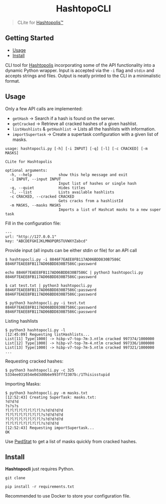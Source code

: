 <h1 align="center">
HashtopoCLI
 </h1>

 > CLite for [Hashtopolis™](https://hashtopolis.org/)

 ## Getting Started

- [Usage](#usage)
- [Install](#install)

 CLI tool for [Hashtopolis](https://github.com/hashtopolis/server) incorporating some of the API functionality into a dynamic Python wrapper. Input is accepted via the `-i` flag and `stdin` and accepts strings and files. Output is neatly printed to the CLI in a minimalistic format.

## Usage
Only a few API calls are implemented:
- `getHash` &rarr;  Search if a hash is found on the server.
- `getCracked` &rarr;  Retrieve all cracked hashes of a given hashlist.
- `listHashlists` & `getHashlist` &rarr; Lists all the hashlists with information.
- `importSupertask` &rarr; Create a supertask configuration with a given list of masks.

```
usage: hashtopocli.py [-h] [-i INPUT] [-q] [-l] [-c CRACKED] [-m MASKS]

CLite for Hashtopolis

optional arguments:
  -h, --help            show this help message and exit
  -i INPUT, --input INPUT
                        Input list of hashes or single hash
  -q, --quiet           Hides titles
  -l, --list            Lists available hashlists
  -c CRACKED, --cracked CRACKED
                        Gets cracks from a hashlistId
  -m MASKS, --masks MASKS
                        Imports a list of Hashcat masks to a new super task
```

Fill in the configuration file:
```
---
url: "http://127.0.0.1"
key: "ABCDEFGHIJKLMNOPQRSTUVWXYZabcd"
```
Provide input (all inputs can be either stdin or file) for an API call
```
$ hashtopocli.py -i 8846F7EAEE8FB117AD06BDD830B7586C
8846F7EAEE8FB117AD06BDD830B7586C:password

echo 8846F7EAEE8FB117AD06BDD830B7586C | python3 hashtopocli.py
8846F7EAEE8FB117AD06BDD830B7586C:password

$ cat test.txt | python3 hashtopocli.py
8846F7EAEE8FB117AD06BDD830B7586C:password
8846F7EAEE8FB117AD06BDD830B7586C:password

$ python3 hashtopocli.py -i test.txt
8846F7EAEE8FB117AD06BDD830B7586C:password
8846F7EAEE8FB117AD06BDD830B7586C:password
```
Listing hashlists
```
$ python3 hashtopocli.py -l
[12:45:09] Requesting listHashlists...
List[11] Type[1000] -> hibp-v7-top-7m-3.ntlm cracked 997374/1000000
List[12] Type[1000] -> hibp-v7-top-7m-4.ntlm cracked 997336/1000000
List[13] Type[1000] -> hibp-v7-top-7m-5.ntlm cracked 997321/1000000
...
```
Requesting cracked hashes:
```
$ python3 hashtopocli.py -c 325
5334ee031654e0d3d0b6e993fff2307b:/1Thisisstupid
```
Importing Masks:
```
$ python3 hashtopocli.py -m masks.txt
[12:52:43] Creating SuperTask: masks.txt:
?d?d?d
?s?s?s
?l?l?l?l?l?l?l?l?s?d?d?d?d
?l?l?l?l?l?l?l?l?s?d?d?d?d
?l?l?l?l?l?l?l?l?s?d?d?d?d
?l?l?l?l?l?l?l?l?s?d?d?d
[12:52:43] Requesting importSupertask...
OK
```
Use [PwdStat](https://github.com/JakeWnuk/PwdStat) to get a list of masks quickly from cracked hashes.

## Install

**Hashtopocli** just requires Python.

```
git clone 
```

```
pip install -r requirements.txt
```
Recommended to use Docker to store your configuration file.
